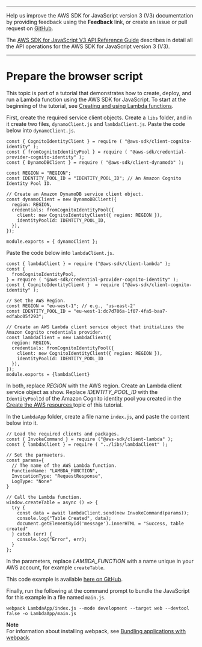 --------

Help us improve the AWS SDK for JavaScript version 3 \(V3\) documentation by providing feedback using the **Feedback** link, or create an issue or pull request on [GitHub](https://github.com/awsdocs/aws-sdk-for-javascript-v3)\.

 The [AWS SDK for JavaScript V3 API Reference Guide](https://docs.aws.amazon.com/AWSJavaScriptSDK/v3/latest/index.html) describes in detail all the API operations for the AWS SDK for JavaScript version 3 \(V3\)\.

--------

# Prepare the browser script<a name="lambda-create-table-browser-script"></a>

This topic is part of a tutorial that demonstrates how to create, deploy, and run a Lambda function using the AWS SDK for JavaScript\. To start at the beginning of the tutorial, see [Creating and using Lambda functions](lambda-create-table-example.md)\.

First, create the required service client objects\. Create a `libs` folder, and in it create two files, `dynamoClient.js` and `lambdaClient.js`\. Paste the code below into `dynamoClient.js`\.

```
const { CognitoIdentityClient } = require ( "@aws-sdk/client-cognito-identity" );
const { fromCognitoIdentityPool } = require ( "@aws-sdk/credential-provider-cognito-identity" );
const { DynamoDBClient } = require ( "@aws-sdk/client-dynamodb" );

const REGION = "REGION";
const IDENTITY_POOL_ID = "IDENTITY_POOL_ID"; // An Amazon Cognito Identity Pool ID.

// Create an Amazon DynamoDB service client object.
const dynamoClient = new DynamoDBClient({
  region: REGION,
  credentials: fromCognitoIdentityPool({
    client: new CognitoIdentityClient({ region: REGION }),
    identityPoolId: IDENTITY_POOL_ID,
  }),
});

module.exports = { dynamoClient };
```

Paste the code below into `lambdaClient.js`\.

```
const { lambdaClient } = require ("@aws-sdk/client-lambda" );
const {
  fromCognitoIdentityPool,
} = require ( "@aws-sdk/credential-provider-cognito-identity" );
const { CognitoIdentityClient }  = require ("@aws-sdk/client-cognito-identity" );

// Set the AWS Region.
const REGION = "eu-west-1"; // e.g., 'us-east-2'
const IDENTITY_POOL_ID = "eu-west-1:dc7d706a-1f07-4fa5-baa7-edfabc05f293";

// Create an AWS Lambda client service object that initializes the Amazon Cognito credentials provider.
const lambdaClient = new LambdaClient({
  region: REGION,
  credentials: fromCognitoIdentityPool({
    client: new CognitoIdentityClient({ region: REGION }),
    identityPoolId: IDENTITY_POOL_ID
  }),
});
module.exports = {lambdaClient}
```

In both, replace *REGION* with the AWS region\. Create an Lambda client service object as show\. Replace *IDENTITY\_POOL\_ID* with the `IdentityPoolId` of the Amazon Cognito identity pool you created in the [Create the AWS resources ](lambda-create-table-provision-resources.md) topic of this tutorial\.

In the `LambdaApp` folder, create a file name `index.js`, and paste the content below into it\.

```
// Load the required clients and packages.
const { InvokeCommand } = require ("@aws-sdk/client-lambda" );
const { lambdaClient } = require ( "../libs/lambdaClient" );

// Set the parmaeters.
const params={
  // The name of the AWS Lambda function.
  FunctionName: "LAMBDA_FUNCTION",
  InvocationType: "RequestResponse",
  LogType: "None"
}

// Call the Lambda function.
window.createTable = async () => {
  try {
    const data = await lambdaClient.send(new InvokeCommand(params));
    console.log("Table Created", data);
    document.getElementById('message').innerHTML = "Success, table created"
  } catch (err) {
    console.log("Error", err);
  }
};
```

In the parameters, replace *LAMBDA\_FUNCTION* with a name unique in your AWS account, for example `createTable`\.

This code example is available [here on GitHub](https://github.com/awsdocs/aws-doc-sdk-examples/tree/master/javascriptv3/example_code/lambda/lambda_create_function/src/LambdaApp/index.js)\.

Finally, run the following at the command prompt to bundle the JavaScript for this example in a file named `main.js`\.

```
webpack LambdaApp/index.js --mode development --target web --devtool false -o LambdaApp/main.js
```

**Note**  
For information about installing webpack, see [Bundling applications with webpack](webpack.md)\.